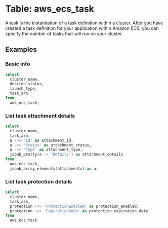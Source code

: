# Table: aws_ecs_task

A task is the instantiation of a task definition within a cluster. After you have created a task definition for your application within Amazon ECS, you can specify the number of tasks that will run on your cluster.

## Examples

### Basic info

```sql
select
  cluster_name,
  desired_status,
  launch_type,
  task_arn
from
  aws_ecs_task;
```

### List task attachment details

```sql
select
  cluster_name,
  task_arn,
  a ->> 'Id' as attachment_id,
  a ->> 'Status' as attachment_status,
  a ->> 'Type' as attachment_type,
  jsonb_pretty(a -> 'Details') as attachment_details
from
  aws_ecs_task,
  jsonb_array_elements(attachments) as a;
```

### List task protection details

```sql
select
  cluster_name,
  task_arn,
  protection ->> 'ProtectionEnabled' as protection_enabled,
  protection ->> 'ExpirationDate' as protection_expiration_date
from
  aws_ecs_task
```

